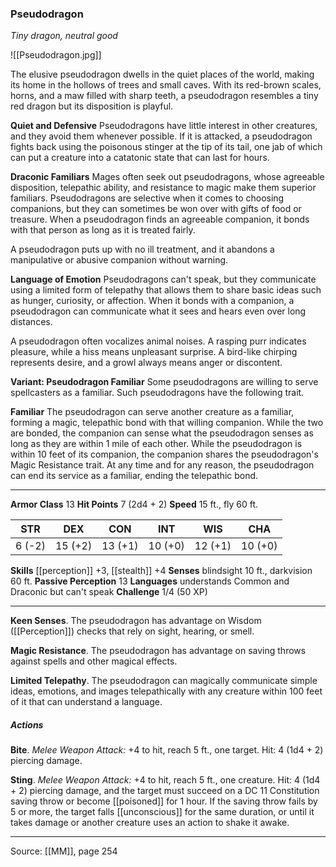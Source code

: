 ### Pseudodragon
_Tiny dragon, neutral good_

![[Pseudodragon.jpg]]

The elusive pseudodragon dwells in the quiet places of the world, making its home in the hollows of trees and small caves. With its red-brown scales, horns, and a maw filled with sharp teeth, a pseudodragon resembles a tiny red dragon but its disposition is playful.

**Quiet and Defensive** Pseudodragons have little interest in other creatures, and they avoid them whenever possible. If it is attacked, a pseudodragon fights back using the poisonous stinger at the tip of its tail, one jab of which can put a creature into a catatonic state that can last for hours.


**Draconic Familiars** Mages often seek out pseudodragons, whose agreeable disposition, telepathic ability, and resistance to magic make them superior familiars. Pseudodragons are selective when it comes to choosing companions, but they can sometimes be won over with gifts of food or treasure. When a pseudodragon finds an agreeable companion, it bonds with that person as long as it is treated fairly.

A pseudodragon puts up with no ill treatment, and it abandons a manipulative or abusive companion without warning.


**Language of Emotion** Pseudodragons can't speak, but they communicate using a limited form of telepathy that allows them to share basic ideas such as hunger, curiosity, or affection. When it bonds with a companion, a pseudodragon can communicate what it sees and hears even over long distances.

A pseudodragon often vocalizes animal noises. A rasping purr indicates pleasure, while a hiss means unpleasant surprise. A bird-like chirping represents desire, and a growl always means anger or discontent.

**Variant: Pseudodragon Familiar** Some pseudodragons are willing to serve spellcasters as a familiar. Such pseudodragons have the following trait.



**Familiar** The pseudodragon can serve another creature as a familiar, forming a magic, telepathic bond with that willing companion. While the two are bonded, the companion can sense what the pseudodragon senses as long as they are within 1 mile of each other. While the pseudodragon is within 10 feet of its companion, the companion shares the pseudodragon's Magic Resistance trait. At any time and for any reason, the pseudodragon can end its service as a familiar, ending the telepathic bond.






---

**Armor Class** 13
**Hit Points** 7 (2d4 + 2)
**Speed** 15 ft., fly 60 ft.

| STR     | DEX     | CON     | INT     | WIS     | CHA     |
|---------|---------|---------|---------|---------|---------|
| 6 (-2) | 15 (+2) | 13 (+1) | 10 (+0) | 12 (+1) | 10 (+0) |

**Skills** [[perception]] +3, [[stealth]] +4
**Senses** blindsight 10 ft., darkvision 60 ft.
**Passive Perception** 13
**Languages** understands Common and Draconic but can't speak
**Challenge** 1/4 (50 XP)

---

**Keen Senses**. The pseudodragon has advantage on Wisdom ([[Perception]]) checks that rely on sight, hearing, or smell.

**Magic Resistance**. The pseudodragon has advantage on saving throws against spells and other magical effects.

**Limited Telepathy**. The pseudodragon can magically communicate simple ideas, emotions, and images telepathically with any creature within 100 feet of it that can understand a language.

##### Actions
**Bite**. _Melee Weapon Attack:_ +4 to hit, reach 5 ft., one target. Hit: 4 (1d4 + 2) piercing damage.

**Sting**. _Melee Weapon Attack:_ +4 to hit, reach 5 ft., one creature. Hit: 4 (1d4 + 2) piercing damage, and the target must succeed on a DC 11 Constitution saving throw or become [[poisoned]] for 1 hour. If the saving throw fails by 5 or more, the target falls [[unconscious]] for the same duration, or until it takes damage or another creature uses an action to shake it awake.


---

Source: [[MM]], page 254